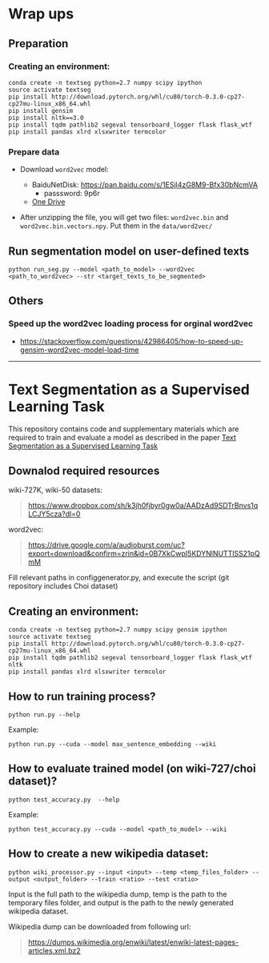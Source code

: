 # Wrap ups

## Preparation

### Creating an environment:

    conda create -n textseg python=2.7 numpy scipy ipython 
    source activate textseg
    pip install http://download.pytorch.org/whl/cu80/torch-0.3.0-cp27-cp27mu-linux_x86_64.whl 
    pip install gensim
    pip install nltk==3.0
    pip install tqdm pathlib2 segeval tensorboard_logger flask flask_wtf 
    pip install pandas xlrd xlsxwriter termcolor

### Prepare data
- Download `word2vec` model: 
   - BaiduNetDisk: https://pan.baidu.com/s/1ESjl4zG8M9-Bfx30bNcmVA 
      - passsword: 9p6r
   - [One Drive](https://hkustconnect-my.sharepoint.com/:u:/g/personal/xwangeg_connect_ust_hk/EZ-FG2a4L-9NvjkqATec__8Bn1leLla3rA9guj56bAcSgw?e=Dlz2uf)

- After unzipping the file, you will get two files: `word2vec.bin` and `word2vec.bin.vectors.npy`. Put them in the `data/word2vec/`


## Run segmentation model on user-defined texts
    python run_seg.py --model <path_to_model> --word2vec <path_to_word2vec> --str <target_texts_to_be_segmented>   

## Others
### Speed up the word2vec loading process for orginal word2vec
- https://stackoverflow.com/questions/42986405/how-to-speed-up-gensim-word2vec-model-load-time


----
# Text Segmentation as a Supervised Learning Task

This repository contains code and supplementary materials which are required to train and evaluate a model as described in the paper [Text Segmentation as a Supervised Learning Task](https://arxiv.org/abs/1803.09337)

## Downalod required resources

wiki-727K, wiki-50 datasets:
>  https://www.dropbox.com/sh/k3jh0fjbyr0gw0a/AADzAd9SDTrBnvs1qLCJY5cza?dl=0

word2vec:
>  https://drive.google.com/a/audioburst.com/uc?export=download&confirm=zrin&id=0B7XkCwpI5KDYNlNUTTlSS21pQmM



Fill relevant paths in configgenerator.py, and execute the script (git repository includes Choi dataset)

## Creating an environment:

    conda create -n textseg python=2.7 numpy scipy gensim ipython 
    source activate textseg
    pip install http://download.pytorch.org/whl/cu80/torch-0.3.0-cp27-cp27mu-linux_x86_64.whl 
    pip install tqdm pathlib2 segeval tensorboard_logger flask flask_wtf nltk
    pip install pandas xlrd xlsxwriter termcolor

## How to run training process?

    python run.py --help

Example:

    python run.py --cuda --model max_sentence_embedding --wiki 

## How to evaluate trained model (on wiki-727/choi dataset)?

    python test_accuracy.py  --help

Example:

    python test_accuracy.py --cuda --model <path_to_model> --wiki



## How to create a new wikipedia dataset:
    python wiki_processor.py --input <input> --temp <temp_files_folder> --output <output_folder> --train <ratio> --test <ratio>

Input is the full path to the wikipedia dump, temp is the path to the temporary files folder, and output is the path to the newly generated wikipedia dataset.

Wikipedia dump can be downloaded from following url:

> https://dumps.wikimedia.org/enwiki/latest/enwiki-latest-pages-articles.xml.bz2



